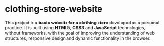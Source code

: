 # clothing-store-website
This project is a **basic website for a clothing store** developed as a personal practice. It is built using **HTML5**, **CSS3** and **JavaScript** technologies, without frameworks, with the goal of improving the understanding of web structures, responsive design and dynamic functionality in the browser.
